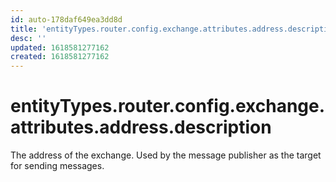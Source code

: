 ```yaml
---
id: auto-178daf649ea3dd8d
title: 'entityTypes.router.config.exchange.attributes.address.description'
desc: ''
updated: 1618581277162
created: 1618581277162
---
```

# entityTypes.router.config.exchange.attributes.address.description

The address of the exchange. Used by the message publisher as the target for sending messages.